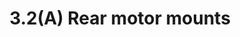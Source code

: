 ---
layout: default
title: 3.2(A) Rear motor mounts
parent: 3. Gantry
grand_parent: VzBoT235 - Aluminium Version
has_toc: false
nav_order: 2
has_children: false
permalink: /vz235_alu/gantry/rear_motors
---